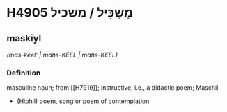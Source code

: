 # H4905 מַשְׂכִּיל / משכיל

## maskîyl

_(mas-keel' | mahs-KEEL | mahs-KEEL)_

### Definition

masculine noun; from [[H7919]]; instructive, i.e., a didactic poem; Maschil.

- (Hiphil) poem, song or poem of contemplation
